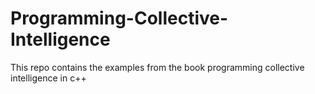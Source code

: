 Programming-Collective-Intelligence
===================================

This repo contains the examples from the book programming collective intelligence in c++